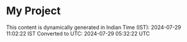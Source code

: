 # My Project

This content is dynamically generated in Indian Time (IST): 2024-07-29 11:02:22 IST
Converted to UTC: 2024-07-29 05:32:22 UTC

